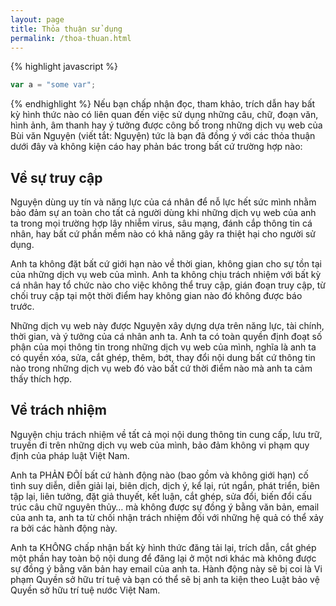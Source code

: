 ```yaml
---
layout: page
title: Thỏa thuận sử dụng
permalink: /thoa-thuan.html
---
```

{% highlight javascript %}
```javascript
var a = "some var";

```
{% endhighlight %}
Nếu bạn chấp nhận đọc, tham khảo, trích dẫn hay bất kỳ hình thức nào có liên quan đến việc sử dụng những câu, chữ, đoạn văn, hình ảnh, âm thanh hay ý tưởng được công bố trong những dịch vụ web của Bùi văn Nguyện (viết tắt: Nguyện) tức là bạn đã đồng ý với các thỏa thuận dưới đây và không kiện cáo hay phản bác trong bất cứ trường hợp nào:

## Về sự truy cập

Nguyện dùng uy tín và năng lực của cá nhân để nỗ lực hết sức mình nhằm bảo đảm sự an toàn cho tất cả người dùng khi những dịch vụ web của anh ta trong mọi trường hợp lây nhiễm virus, sâu mạng, đánh cắp thông tin cá nhân, hay bất cứ phần mềm nào có khả năng gây ra thiệt hại cho người sử dụng.

Anh ta không đặt bất cứ giới hạn nào về thời gian, không gian cho sự tồn tại của những dịch vụ web của mình. Anh ta không chịu trách nhiệm với bất kỳ cá nhân hay tổ chức nào cho việc không thể truy cập, gián đoạn truy cập, từ chối truy cập tại một thời điểm hay không gian nào đó không được báo trước.

Những dịch vụ web này được Nguyện xây dựng dựa trên năng lực, tài chính, thời gian, và ý tưởng của cá nhân anh ta. Anh ta có toàn quyền định đoạt số phận của mọi thông tin trong những dịch vụ web của mình, nghĩa là anh ta có quyền xóa, sửa, cắt ghép, thêm, bớt, thay đổi nội dung bất cứ thông tin nào trong những dịch vụ web đó vào bất cứ thời điểm nào mà anh ta cảm thấy thích hợp.

## Về trách nhiệm

Nguyện chịu trách nhiệm về tất cả mọi nội dung thông tin cung cấp, lưu trữ, truyền đi trên những dịch vụ web của mình, bảo đảm không vi phạm quy định của pháp luật Việt Nam.

Anh ta PHẢN ĐÔÍ bất cứ hành động nào (bao gồm và không giới hạn) cố tình suy diễn, diễn giải lại, biên dịch, dịch ý, kể lại, rút ngắn, phát triển, biên tập lại, liên tưởng, đặt giả thuyết, kết luận, cắt ghép, sửa đổi, biến đổi cấu trúc câu chữ nguyên thủy… mà không được sự đồng ý bằng văn bản, email của anh ta, anh ta từ chối nhận trách nhiệm đối với những hệ quả có thể xảy ra bởi các hành động này.

Anh ta KHÔNG chấp nhận bất kỳ hình thức đăng tải lại, trích dẫn, cắt ghép một phần hay toàn bộ nội dung để đăng lại ở một nơi khác mà không được sự đồng ý bằng văn bản hay email của anh ta. Hành động này sẽ bị coi là Vi phạm Quyền sở hữu trí tuệ và bạn có thể sẽ bị anh ta kiện theo Luật bảo vệ Quyền sở hữu trí tuệ nước Việt Nam.

